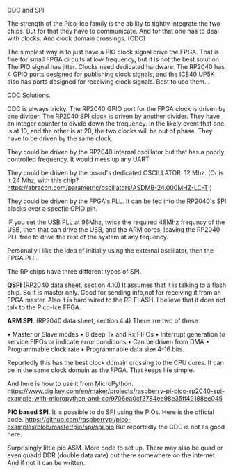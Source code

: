 CDC and SPI

The strength of the Pico-Ice family is the ability to tightly
integrate the two chips.  But for that they have to communicate.  And
for that one has to deal with clocks. And clock domain crossings.
(CDC)

The simplest way is to just have a PIO clock signal drive the FPGA.
That is fine for small FPGA circuits at low frequency, but it is not
the best solution.  The PIO signal has jitter. Clocks need dedicated
hardware.  The RP2040 has 4 GPIO ports designed for publishing clock
signals, and the ICE40 UP5K also has ports designed for receiving
clock signals. Best to use them. .

CDC Solutions.

CDC is always tricky.  The RP2040 GPIO port for the FPGA clock is
driven by one divider.  The RP2040 SPI clock is driven by another divider.
They have an integer counter to divide down the frequency.  In the
likely event that one is at 10, and the other is at 20, the two clocks
will be out of phase.  They have to be driven by the same clock.

They could be driven by the RP2040 internal oscillator but that has a
poorly controlled frequency.  It would mess up any UART.

They could be driven by the board's dedicated OSCILLATOR.  12 Mhz. (Or
is it 24 Mhz, with this chip?
https://abracon.com/parametric/oscillators/ASDMB-24.000MHZ-LC-T )

They could be driven by the FPGA's PLL.  It can be fed into the RP2040's SPI
blocks over a specfic GPIO pin.

IF you set the USB PLL at 96Mhz, twice the required 48Mhz frequncy of
the USB, then that can drive the USB, and the ARM cores, leaving the
RP2040 PLL free to drive the rest of the system at any fequency.

Personally I like the idea of initially using the external oscillator, then
the FPGA PLL. 


The RP chips have three different types of SPI.

**QSPI** (RP2040 data sheet, section 4.10) It assumes that it is
talking to a flash chip.  So it is master only.  Good for sending
info,not for receiving it from an FPGA master. Also it is hard wired
to the RP FLASH.   I believe that it does not talk to the Pico-Ice FPGA.

**ARM SPI**.  (RP2040 data sheet, section 4.4) There are two of these.

• Master or Slave modes
• 8 deep Tx and Rx FIFOs
• Interrupt generation to service FIFOs or indicate error conditions
• Can be driven from DMA
• Programmable clock rate
• Programmable data size 4-16 bits.

Reportedly this has the best clock domain crossing to the CPU cores.
It can be in the same clock domain as the FPGA.  That keeps life simple. 

And here is how to use it from MicroPython.
https://www.digikey.com/en/maker/projects/raspberry-pi-pico-rp2040-spi-example-with-micropython-and-cc/9706ea0cf3784ee98e35ff49188ee045

**PIO based SPI**.  It is possible to do SPI using the PIOs.
Here is the official code.
https://github.com/raspberrypi/pico-examples/blob/master/pio/spi/spi.pio
But reportedly the CDC is not as good here. 

Surprisingly little pio ASM.  More code to set up. 
There may also be quad or even quadd DDR (double data rate) out there
somewhere on the internet.  And if not it can be written. 





